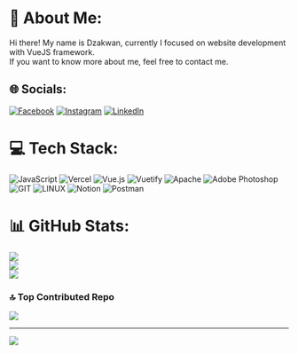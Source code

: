 # 💫 About Me:
Hi there! My name is Dzakwan, currently I focused on website development with VueJS framework.<br>If you want to know more about me, feel free to contact me.


## 🌐 Socials:
[![Facebook](https://img.shields.io/badge/Facebook-%231877F2.svg?logo=Facebook&logoColor=white)](https://facebook.com/dzakwan.diego) [![Instagram](https://img.shields.io/badge/Instagram-%23E4405F.svg?logo=Instagram&logoColor=white)](https://instagram.com/dzakwandp) [![LinkedIn](https://img.shields.io/badge/LinkedIn-%230077B5.svg?logo=linkedin&logoColor=white)](https://linkedin.com/in/dzakwandp) 

# 💻 Tech Stack:
![JavaScript](https://img.shields.io/badge/javascript-%23323330.svg?style=flat&logo=javascript&logoColor=%23F7DF1E) ![Vercel](https://img.shields.io/badge/vercel-%23000000.svg?style=flat&logo=vercel&logoColor=white) ![Vue.js](https://img.shields.io/badge/vuejs-%2335495e.svg?style=flat&logo=vuedotjs&logoColor=%234FC08D) ![Vuetify](https://img.shields.io/badge/Vuetify-1867C0?style=flat&logo=vuetify&logoColor=AEDDFF) ![Apache](https://img.shields.io/badge/apache-%23D42029.svg?style=flat&logo=apache&logoColor=white) ![Adobe Photoshop](https://img.shields.io/badge/adobephotoshop-%2331A8FF.svg?style=flat&logo=adobephotoshop&logoColor=white) ![GIT](https://img.shields.io/badge/Git-fc6d26?style=flat&logo=git&logoColor=white) ![LINUX](https://img.shields.io/badge/Linux-FCC624?style=flat&logo=linux&logoColor=black) ![Notion](https://img.shields.io/badge/Notion-%23000000.svg?style=flat&logo=notion&logoColor=white) ![Postman](https://img.shields.io/badge/Postman-FF6C37?style=flat&logo=postman&logoColor=white)
# 📊 GitHub Stats:
![](https://github-readme-stats.vercel.app/api?username=dzakwandp&theme=vue-dark&hide_border=true&include_all_commits=true&count_private=true)<br/>
![](https://github-readme-streak-stats.herokuapp.com/?user=dzakwandp&theme=vue-dark&hide_border=true)<br/>
![](https://github-readme-stats.vercel.app/api/top-langs/?username=dzakwandp&theme=vue-dark&hide_border=true&include_all_commits=true&count_private=true&layout=compact)

### 🔝 Top Contributed Repo
![](https://github-contributor-stats.vercel.app/api?username=dzakwandp&limit=5&theme=nord&combine_all_yearly_contributions=true)

---
[![](https://visitcount.itsvg.in/api?id=dzakwandp&icon=2&color=9)](https://visitcount.itsvg.in)

<!-- Proudly created with GPRM ( https://gprm.itsvg.in ) -->
